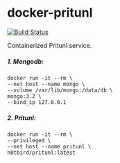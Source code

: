 # docker-pritunl

[![Build Status](https://travis-ci.org/h0tbird/docker-pritunl.svg?branch=master)](https://travis-ci.org/h0tbird/docker-pritunl)

Containerized Pritunl service.

##### 1. Mongodb:

```
docker run -it --rm \
--net host --name mongo \
--volume /var/lib/mongo:/data/db \
mongo:3.2 \
--bind_ip 127.0.0.1
```

##### 2. Pritunl:

```
docker run -it --rm \
--privileged \
--net host --name pritunl \
h0tbird/pritunl:latest
```
